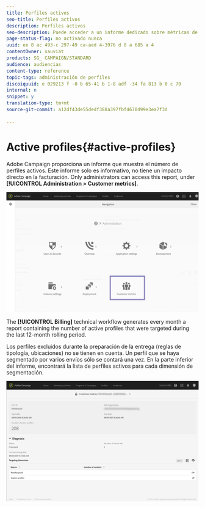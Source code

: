 ```yaml
---
title: Perfiles activos
seo-title: Perfiles activos
description: Perfiles activos
seo-description: Puede acceder a un informe dedicado sobre métricas de clientes y visualizar perfiles activos en la base de datos de campaña.
page-status-flag: no activado nunca
uuid: ee 8 ac 493-c 297-49 ca-aed 4-3976 d 8 a 685 a 4
contentOwner: sauviat
products: SG_ CAMPAIGN/STANDARD
audience: audiencias
content-type: reference
topic-tags: administración de perfiles
discoiquuid: e 029213 f -0 b 65-41 b 1-8 adf -34 fa 813 b 0 c 70
internal: n
snippet: y
translation-type: tm+mt
source-git-commit: a12df43de55dedf388a397fbf4670d99e3ea7f3d

---
```



# Active profiles{#active-profiles}

Adobe Campaign proporciona un informe que muestra el número de perfiles activos. Este informe solo es informativo, no tiene un impacto directo en la facturación. Only administrators can access this report, under **[!UICONTROL Administration > Customer metrics]**.

![](assets/audience_active_profiles1.png)

The **[!UICONTROL Billing]** technical workflow generates every month a report containing the number of active profiles that were targeted during the last 12-month rolling period.

Los perfiles excluidos durante la preparación de la entrega (reglas de tipología, ubicaciones) no se tienen en cuenta. Un perfil que se haya segmentado por varios envíos sólo se contará una vez. En la parte inferior del informe, encontrará la lista de perfiles activos para cada dimensión de segmentación.

![](assets/audience_active_profiles2.png)

